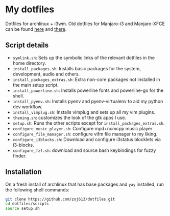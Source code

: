 # My dotfiles
Dotfiles for archlinux + i3wm. Old dotfiles for Manjaro-i3 and Manjaro-XFCE can be found [here](https://github.com/zoj613/dotfiles/tree/manjaro-i3) and [there](https://github.com/zoj613/dotfiles/tree/manjaro).


## Script details
- `symlink.sh`: Sets up the symbolic links of the relevant dotfiles in the home directory.
- `install_packages.sh`: Installs basic packages for the system, development, audio and others.
- `install_packages_extras.sh`: Extra non-core packages not installed in the main setup script.
- `install_powerline.sh`: Installs powerline fonts and powerline-go for the shell.
- `install_pyenv.sh`: Installs pyenv and pyenv-virtualenv to aid my python dev workflow.
- `install_vimplug.sh`: Installs vimplug and sets up all my vim plugins.
- `theming.sh`: customizes the look of the gtk apps I use. 
- `setup.sh`: Runs the other scripts except for `install_packages_extras.sh`.
- `configure_music_player.sh`: Configure mpd+ncmcpp music player
- `configure_file_manager.sh`: configure vifm file manager to my liking.
- `configure_i3blocks.sh`: Download and configure i3status blocklets via i3-blocks.
- `configure_fzf.sh`: download and source bash keybindings for fuzzy finder.


## Installation
On a fresh install of archlinux that has base packages and `yay` installed, run the following shell commands:
```bash
git clone https://github.com/zoj613/dotfiles.git
cd dotfiles/scripts
source setup.sh
```
